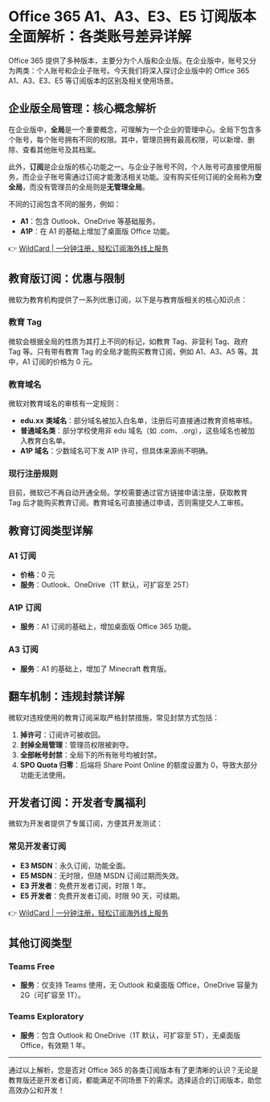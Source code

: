 # Office 365 A1、A3、E3、E5 订阅版本全面解析：各类账号差异详解

Office 365 提供了多种版本，主要分为个人版和企业版。在企业版中，账号又分为两类：个人账号和企业子账号。今天我们将深入探讨企业版中的 Office 365 A1、A3、E3、E5 等订阅版本的区别及相关使用场景。

## 企业版全局管理：核心概念解析

在企业版中，**全局**是一个重要概念，可理解为一个企业的管理中心。全局下包含多个账号，每个账号拥有不同的权限。其中，管理员拥有最高权限，可以新增、删除、查看其他账号及其档案。  

此外，**订阅**是企业版的核心功能之一。与企业子账号不同，个人账号可直接使用服务，而企业子账号需通过订阅才能激活相关功能。没有购买任何订阅的全局称为**空全局**，而没有管理员的全局则是**无管理全局**。

不同的订阅包含不同的服务，例如：

- **A1**：包含 Outlook、OneDrive 等基础服务。
- **A1P**：在 A1 的基础上增加了桌面版 Office 功能。

👉 [WildCard | 一分钟注册，轻松订阅海外线上服务](https://bbtdd.com/WildCard)

## 教育版订阅：优惠与限制

微软为教育机构提供了一系列优惠订阅，以下是与教育版相关的核心知识点：

### 教育 Tag
微软会根据全局的性质为其打上不同的标记，如教育 Tag、非营利 Tag、政府 Tag 等。只有带有教育 Tag 的全局才能购买教育订阅，例如 A1、A3、A5 等。其中，A1 订阅的价格为 0 元。

### 教育域名
微软对教育域名的审核有一定规则：

- **edu.xx 类域名**：部分域名被加入白名单，注册后可直接通过教育资格审核。
- **普通域名类**：部分学校使用非 edu 域名（如 .com、.org），这些域名也被加入教育白名单。
- **A1P 域名**：少数域名可下发 A1P 许可，但具体来源尚不明确。

### 现行注册规则
目前，微软已不再自动开通全局。学校需要通过官方链接申请注册，获取教育 Tag 后才能购买教育订阅。教育域名可直接通过申请，否则需提交人工审核。

## 教育订阅类型详解

### A1 订阅
- **价格**：0 元  
- **服务**：Outlook、OneDrive（1T 默认，可扩容至 25T）

### A1P 订阅
- **服务**：A1 订阅的基础上，增加桌面版 Office 365 功能。

### A3 订阅
- **服务**：A1 的基础上，增加了 Minecraft 教育版。

## 翻车机制：违规封禁详解

微软对违规使用的教育订阅采取严格封禁措施，常见封禁方式包括：

1. **掉许可**：订阅许可被收回。  
2. **封掉全局管理**：管理员权限被剥夺。  
3. **全部帐号封禁**：全局下的所有账号均被封禁。  
4. **SPO Quota 归零**：后端将 Share Point Online 的额度设置为 0，导致大部分功能无法使用。

## 开发者订阅：开发者专属福利

微软为开发者提供了专属订阅，方便其开发测试：

### 常见开发者订阅
- **E3 MSDN**：永久订阅，功能全面。  
- **E5 MSDN**：无时限，但随 MSDN 订阅过期而失效。  
- **E3 开发者**：免费开发者订阅，时限 1 年。  
- **E5 开发者**：免费开发者订阅，时限 90 天，可续期。

👉 [WildCard | 一分钟注册，轻松订阅海外线上服务](https://bbtdd.com/WildCard)

## 其他订阅类型

### Teams Free
- **服务**：仅支持 Teams 使用，无 Outlook 和桌面版 Office，OneDrive 容量为 2G（可扩容至 1T）。

### Teams Exploratory
- **服务**：包含 Outlook 和 OneDrive（1T 默认，可扩容至 5T），无桌面版 Office，有效期 1 年。

---

通过以上解析，您是否对 Office 365 的各类订阅版本有了更清晰的认识？无论是教育版还是开发者订阅，都能满足不同场景下的需求。选择适合的订阅版本，助您高效办公和开发！